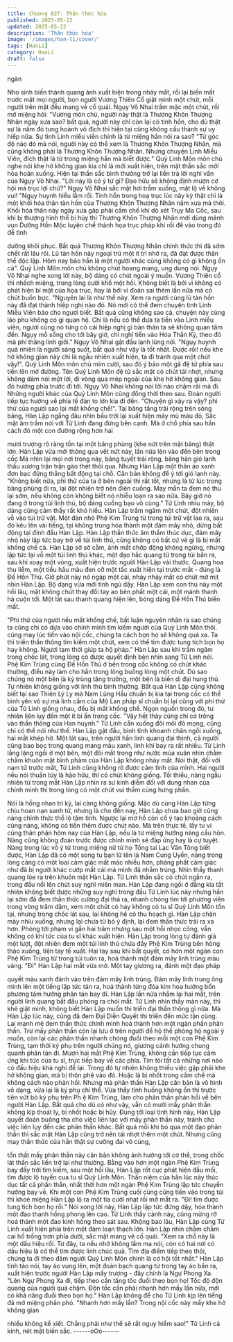 ```yaml
---
title: Chương 827: Thân thức hóa
published: 2025-05-22
updated: 2025-05-22
description: 'Thân thức hóa'
image: '/images/han-li/cover/'
tags: [HanLi]
category: HanLi
draft: false
---
```


ngàn

Nho sinh biến thành quang ảnh xuất hiện trong nháy mắt, rồi lại
biến mất trước mặt mọi người, bọn người Vương Thiên Cổ giật
mình một chút, mỗi người trên mặt đều mang vẻ cổ quái.
Ngụy Vô Nhai trầm mặc một chút, rồi mở miệng hỏi:
"Vương môn chủ, người này thật là Thương Khôn Thượng Nhân
ngày xưa sao? bất quá, người này chỉ còn lại có tinh hồn, cho dù
thật sự là năm đó tung hoành vô địch thì hiện tại cũng không cấu
thành sự uy hiếp nữa. Sự tình Linh miểu viên chính là từ miệng
hắn nói ra sao?
"Từ góc độ nào đó mà nói, người này có thể xem là Thương Khôn
Thượng Nhân, mà cũng không phải là Thương Khôn Thượng
Nhân. Nhưng chuyện Linh Miểu Viên, đích thật là từ trong miệng
hắn mà biết được." Quỷ Linh Môn môn chủ nghe nói khe hờ
không gian kia chỉ là mới xuất hiện, trên mặt thần sắc mới hòa
hoãn xuống. Hiện tại thần sắc bình thường trở lại liền trà lời
nghi vấn của Ngụy Vô Nhai.
"Lời này là có ý tứ gì? Đạo hữu sẽ không định mượn cơ hội mà
trục lợi chứ?" Ngụy Vô Nhai sắc mặt hơi trầm xuống, mặt lộ vẻ
không vui!
"Ngụy huynh hiểu lầm rồi. Tinh hồn trong hoạ trục lúc nãy kỳ thật
chỉ là một khối hóa thân tàn hồn của Thương Khôn Thượng Nhân
năm xưa mà thôi. Khối hóa thân này ngày xưa găp phải cấm chế
khi dò xét Trụy Ma Cốc, sau khi bị thượng hình thể bị hủy thì
Thương Khôn Thượng Nhân mới dùng mảnh vụn Dưỡng Hồn
Mộc luyện chế thành họa trục pháp khí rồi để vào trong đó để tĩnh

dưỡng khôi phục. Bất quá Thương Khôn Thượng Nhân chính
thức thì đã sớm chết rất lâu rôi. Lũ tàn hồn này ngoại trừ một ít trí
nhớ ra, đã đạt được thân thể độc lập. Hôm nay bảo hắn là một
người khác cũng không có gì không ổn cả". Quỷ Linh Môn môn
chủ không chút hoang mang, ung dung nói.
Ngụy Vô Nhai nghe xong lời này, bộ dáng có chút ngoài ý muốn.
Vương Thiên cổ thì nhếch miệng, trong lòng cười khổ một hồi.
Không biết là bởi vì không có phát hiện bí mật của họa trục, hay là
bởi vì đoán sai thêm lần nữa mà có chút buồn bực.
"Nguyên lai là như thế này. Xem ra ngươi cùng lũ tàn hồn này đã
đạt thành hiệp nghị nào đó. Nó mới có thể đem chuyện tình Linh
Miễu Viên báo cho ngươi biết. Bất quá cũng không sao cả,
chuyện này cùng lão phu không có gì quan hệ. Chỉ là nếu có thể
đưa ta tiến vào Linh miểu viên, ngươi cùng nó từng có cái hiệp
nghị gì bản thân ta sẽ không quan tâm đến. Ngụy mỗ sống cho tới
bây giờ, chỉ nghĩ tiến vào Hóa Thần Kỳ, theo đó mà phi thăng linh
giới." Ngụy Vô Nhai gật đầu lạnh lủng nói.
"Ngụy huynh quả nhiên là người sáng suốt, bất quá như vậy là tốt
nhất. Được rồi! nếu khe hở không gian này chỉ là ngẫu nhiên xuất
hiện, ta đi tránh qua một chút vậy!". Quỷ Linh Môn môn chủ mỉm
cười, sau đó ý bảo một gã đệ tử phía sau tiến lên mở đường.
Tên Quỷ Linh Môn đệ tử sắc mặt có chút tái nhợt, nhưng không
dám nói một lời, đi vòng qua mép ngoài của khe hở không gian.
Sau đó hướng phía trước đi tới.
Ngụy Vô Nhai không nói lời nào chậm rãi mà đi. Những người
khác của Quỷ Linh Môn cũng đồng thời theo sau.
Ðoàn người tiếp tục hướng về phía tế đàn to lớn kia đi đến.
"Chuyện gì xảy ra vậy? phi thử của ngươi sao lại mất khống
chế!". Tại băng tầng trải rộng trên sông băng, Hàn Lập ngẩng đâu
nhìn bầu trời lại xuất hiện mây mù màu đỏ, Sắc mặt âm trầm nói
với Tử Linh đang đứng bên cạnh.
Mà ở chỗ phía sau hắn cách đó một con đường rộng hơn hai

mươi trượng rõ ràng tồn tại một băng phùng (khe nứt trên mặt
băng) thật lớn. Hàn Lập vừa mới thông qua vết nứt này, lần nữa
lẻn vào đến bên trong cốc
Mà nhìn lại mọi nơi trong này, băng tuyết trải rộng, băng hàn gió
lạnh thấu xương trận trận gào thét thôi qua. Nhưng Hàn Lập một
thân áo xanh đơn bạc đứng thẳng bất động tại chỗ. Căn bản
không để ý tới gió lạnh này.
"Không biết nữa, phi thử của ta ở bên ngoài thì rất tốt, nhưng là
từ lúc trong băng phùng đi ra, lại đột nhiên trở nên điên cuồng.
May mắn ta đem nó thu lại sớm, nếu không còn không biết nó
nhiễu loạn ra sao nữa. Bây giờ nó đang ở trong túi linh thú, bộ
dáng cuồng bạo vô cùng." Tử Linh nhíu mày, bộ dáng cũng cảm
thấy rất khó hiểu.
Hàn Lập trầm ngâm một chút, đột nhiên vỗ vào túi trữ vật. Một
đàn nhỏ Phệ Kim Trùng từ trong túi trữ vật lao ra, sau đó kêu lên
vài tiếng, tại không trung hóa thành một đám mây nhỏ, dừng bất
động tại đỉnh đầu Hàn Lập.
Hàn Lập thần thức âm thầm thúc dục, đám mây nhỏ này lập tức
bay trở về túi linh thú, cũng không có bất cứ vẻ gì là bị mất khống
chế cả.
Hàn Lập sờ sờ cằm, ánh mắt chớp động không ngừng, nhưng lập
tức lại vỗ một túi linh thú khác, một đạo hắc quang từ trong túi bắn
ra, sau khi xoay một vòng, xuất hiện trước người Hàn Lập vài
thước.
Quang hoa thu liễm, một tiểu hầu màu đen cỡ một tấc xuất hiện
tại trước mắt - đúng là Đế Hồn Thú.
Giờ phút này nó ngáp một cái, nháy nháy mắt có chút mờ mịt nhìn
Hàn Lập. Bộ dạng vừa mới tỉnh ngủ dậy.
Hàn Lập xem con thú này một hồi lâu, mặt không chút thay đổi tay
ao bèn phất một cái, một mảnh thanh hà cuộn tới. Một lát sau
thanh quang hiện lên, bóng dáng Đế Hồn Thú biến mất.

"Phi thử của ngươi nếu mất khống chế, bất luận nguyên nhân ra
sao chúng ta cũng chi có dựa vào chính mình tìm kiếm người của
Quỷ Linh Môn thôi. cũng may lúc tiến vào nội cốc, chúng ta cách
bọn họ sẽ không quá xa. Ta thi triển thần thông tìm kiếm một chút,
xem có thể tìm được tung tích bọn họ hay không. Ngươi tạm thời
giúp ta hộ pháp." Hàn Lập sau khi trầm ngâm trong chốc lát, trong
lòng có được quyết định bèn nhìn sang Tử Linh nói.
Phệ Kim Trùng cùng Đế Hồn Thú ở bên trong cốc không có chút
khác thường, điều này làm cho hắn trong lòng buông lỏng một
chút. Dù sao chúng nó một bên là kỳ trùng tăng trưởng, một bên
là biến dị đại hung thú. Tự nhiên không giống với linh thú bình
thường.
Bất quá Hàn Lập cũng không biết tại sao Thiên Lý Ly mà Nam
Lũng Hầu chuẩn bị kia tại trong cốc có thể bình yên vô sự mà linh
cầm của Mộ Lan pháp sĩ chuẩn bị lại cũng với phi thử của Tử Linh
giống nhau, đều bị mất khống chế.
Ngọn nguồn trong đó, tư nhiên liên lụy đến một ít bí ẩn trong cốc.
"Vậy hết thảy cũng chỉ có trông vào thần thông của Han huynh."
Tử Linh cắn xuống đôi môi đỏ mọng, cũng chỉ có thể nói như thế.
Hàn Lập gật đầu, bình tĩnh khoanh chân ngồi xuống, hai mắt khép
hờ.
Một lát sau, trên người hắn linh quang đại thịnh, cả người cũng
bao bọc trong quang mang màu xanh, linh khí bay ra rất nhiều.
Tử Linh lẳng lặng ngồi ở một bên, một đôi mắt trong như nước
mùa xuân nhìn chằm chằm khuôn mặt bình phàm của Hàn Lập
không nháy mắt.
Nói thật, đối với nam tử trước mắt, Tử Linh cũng không rõ được
cảm tình của mình. Hai người nếu nói thuần túy là hảo hữu, thì có
chút không giống. Tối thiểu, nàng ngẫu nhiên từ trong mắt Hàn
Lập nhìn ra sư kinh diễm đối với dung nhan của chính mình thì
trong lòng có một chút vui thầm cùng hưng phấn.

Nói là hồng nhan tri kỷ, lai càng không giống. Mặc dù cùng Hàn
Lập từng chịu hoan nạn sanh tử, nhưng là cho đến nay, Hàn Lập
chưa bao giờ cũng nàng chính thức thổ lộ tâm tình. Ngược lại mơ
hồ còn cố ý tạo khoảng cách cùng nàng, không có tiến thêm được
chút nào.
Mà trên thực tế, lấy tu vi cũng thân phận hôm nay của Hàn Lập,
nếu là từ miệng hướng nàng cầu hôn. Nàng cũng không đoán
trước được chính mình sẽ đáp ứng hay là cự tuyệt. Nàng trong lúc
vô ý từ trong miệng nữ tử họ Tống tai Lạc Vân Tông biết được,
Hàn Lập đã có một song tu bạn lữ tên là Nam Cung Uyển, nàng
trong lòng càng có một loai cảm giác mất mác nhiều hơn, phảng
phất cảm giác như đã bị người khác cướp mất cái mà mình đã
nhắm trúng.
Nhìn thấy thanh quang lóe ra trên khuôn mặt Hàn Lập. Tử Linh
thần sắc có chút ngẩn ra, trong đầu nổi lên chút suy nghĩ miên
man.
Hàn Lập đang ngồi ở đằng kia tất nhiên không biết được những
suy nghĩ trong đầu Tử Linh lúc này nhưng hắn lại sớm đã đem
thần thức cường đại thả ra, nhanh chóng tìm tới phương viên
trong vòng trăm dặm, xem một chút có hay không có tu sĩ Quỷ
Linh Môn tồn tại, nhưng trong chốc lát sau, lai không hề có thu
hoạch gì.
Hàn Lập chân mày nhíu xuống, nhưng lại chưa từ bỏ ý định, lại
đem thần thức trải ra xa hơn. Phóng tới phạm vi gần hai trăm
nhưng sau một hồi nhọc công, vẫn không có khí tức của tu sĩ
khác xuất hiện.
Hàn Lập trong lòng tự đánh giá một lượt, đột nhiên đem một túi
linh thú chứa đầy Phệ Kim Trùng bên hông tháo xuống, tiện tay tế
xuất. Hai tay sau khi bắt quyết, có hơn một ngàn con Phệ Kim
Trùng từ trong túi tuôn ra, hoá thành một đám mây linh trùng màu
vàng.
"Đi"
Hàn Lập hai mắt vừa mở. Một tay giương ra, đánh một đạo pháp

quyết màu xanh đánh vào trên đám mây linh trùng.
Đám mây linh trung ông minh lên một tiếng lập tức tản ra, hoá
thành từng đóa kim hoa hướng bốn phương tám hướng phân tán
bay đi.
Hàn Lập lần nữa nhắm lại hai mắt, trên người linh quang bắt đầu
phóng ra chói mắt. Tử Linh nhìn thấy màn này, thì khẽ giật mình,
không biết Hàn Lập muốn thi triển đại thần thông gì nữa.
Mà Hàn Lập lúc này, cũng đã đem Đại Diễn Quyết thi triển đến
mức tận cùng. Lại mạnh mẽ đem thần thức chính mình hoá thành
hơn một ngàn phần phân thấn. Trừ mấy phân thần còn lại lưu ở
trên người để hộ thể phòng hộ ngoài ý muốn, còn lại các phân
thần nhanh chóng đuổi theo mỗi một con Phệ Kim Trùng, tạm thời
ký phụ trên người chúng nó, giương cánh hướng chung
quanh phân tán đi.
Mượn hai mắt Phệ Kim Trùng, không cần tiếp tục cảm ứng khí
tức của tu sĩ, trực tiếp bay về các phía. Tìm tòi tất cả những nơi
nào có đấu hiệu khả nghi để lại.
Trong đó tự nhiên không thiếu việc gặp phải khe hở không gian,
mà bị thôn phệ vào đó. Hoặc là bị nhốt trong cấm chế mà không
cách nào phản hồi. Nhưng mà phân thần Hàn Lập căn bản là vô
hình vô dạng, vừa lại là ký phụ chi thể. Vừa thấy tình huống
không ổn thì trước tiên vứt bỏ ký phụ trên Ph̉ ệ Kim Trùng, làm
cho phân thần phản hồi về bên người Hàn Lập. Bất quá cho dù có
như vậy, vẫn có mười mấy phân thần không kịp thoát ly, bị nhốt
hoặc bị hủy.
Đụng tới loại tình hình này, Hàn Lập quyết đoán buông tha cho
việc liên lạc với mấy phân thần này, tránh cho việc liên lụy đến
các phân thần khác.
Bất quá mỗi khi bỏ qua một đạo phân thần thì sắc mặt Hàn Lập
cũng trở nên tái nhợt thêm một chút.
Nhưng cũng may thần thức của hắn thật sự cường đai vô cùng,

tổn thất mấy phân thần này căn bản không ảnh hướng tới cơ thể,
trong chốc lát thần sắc liền trở lại như thường.
Bằng vào hơn một ngàn Phệ Kim Trùng bay đầy trời tìm kiếm,
sau một hồi lâu, Hàn Lập rốt cục phát hiện đầu mối, tìm được lộ
tuyến cua tu sĩ Quỷ Linh Môn.
Thần niệm của hắn lúc này thúc dục tất cả phân thần, nhất thời
hơn một ngàn Phệ Kim Trùng lập tức chuyển hướng bay về.
Khi một con Phệ Kim Trùng cuối cùng cũng tiến vào trong túi thì
khoé miệng Hàn Lập lộ ra một tia cười nhạt rồi mở mắt ra.
"Đi! tìm được tung tích bọn họ rồi.”
Nói xong lời này, Hàn Lập lập tức đứng dậy, hóa thành một đao
thanh hồng phong lên cao. Tử Linh thấy cảnh này, cũng mừng rỡ
hoá thành một đao kinh hồng theo sát sau.
Khộng bao lâu, Hàn Lập cùng Tử Linh xuất hiện phía trên một
đám loạn thạch lớn.
Hàn Lập nhìn chằm chằm cai hố trống trơn phía dưới, sắc mặt
mang vẽ cổ quái.
"Xem ra chỗ này là một dấu hiệu rồi. Từ đây, ta nếu nhớ không
lầm ma nói, còn có hai nơi có dấu hiệu là có thể tìm được linh
chúc quả. Tìm địa điểm tiếp theo thôi, chúng ta đi theo đám người
Quỷ Linh Môn chinh là cơ hội tốt nhất." Hàn Lập tỉnh táo nói, tay
áo vung lên, một đoàn bạch quang từ trong tay áo bắn ra, xuất
hiện trước người Hàn Lập mấy trượng - đây chính là Ngự Phong
Xa.
"Lên Ngự Phong Xa đi, tiếp theo cần tăng tốc đuổi theo bọn họ!
Tốc độ độn quang của ngươi quá chậm. Độn tốc cần phải nhanh
hơn mấy lần nữa, mới có khả năng đuổi theo bọn họ." Hàn Lập
không để cho Tử Linh kịp lên tiếng đã mở miệng phân phó.
"Nhanh hơn mấy lần? Trong nội cốc này mấy khe hở không gian

nhiều không kể xiết. Chẳng phải như thế sẽ rất nguy hiểm sao!"
Tử Linh cả kinh, nét mặt biến sắc.
------oOo------
